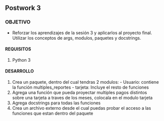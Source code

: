 ## Postwork 3

### OBJETIVO

- Reforzar los aprendizajes de la sesión 3 y  aplicarlos al proyecto final. Utilizar los conceptos de args, modulos, paquetes y docstrings.

#### REQUISITOS

1. Python 3

#### DESARROLLO

1. Crea un paquete, dentro del cual tendras 2 modulos:
        - Usuario: contiene la función multiples_reportes
        - tarjeta: Incluye el resto de funciones
2. Agrega una función que pueda proyectar multiples pagos distintos sobre una tarjeta a traves de los meses, colocala en el modulo tarjeta
3. Agrega docstrings para todas las funciones
4. Crea un archivo externo desde el cual puedas probar el acceso a las funciones que estan dentro del paquete

